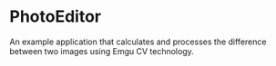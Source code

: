 # PhotoEditor
An example application that calculates and processes the difference between two images using Emgu CV technology.
